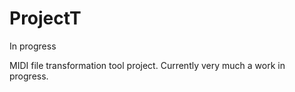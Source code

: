 # ProjectT
In progress

MIDI file transformation tool project.  Currently very much a work in progress.
